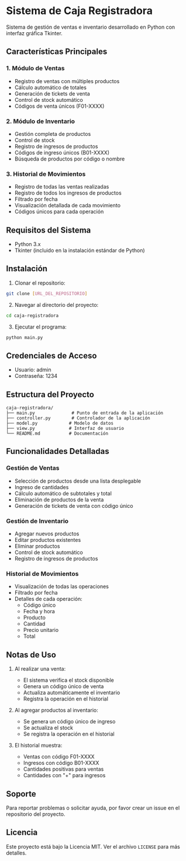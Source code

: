 # Sistema de Caja Registradora

Sistema de gestión de ventas e inventario desarrollado en Python con interfaz gráfica Tkinter.

## Características Principales

### 1. Módulo de Ventas
- Registro de ventas con múltiples productos
- Cálculo automático de totales
- Generación de tickets de venta
- Control de stock automático
- Códigos de venta únicos (F01-XXXX)

### 2. Módulo de Inventario
- Gestión completa de productos
- Control de stock
- Registro de ingresos de productos
- Códigos de ingreso únicos (B01-XXXX)
- Búsqueda de productos por código o nombre

### 3. Historial de Movimientos
- Registro de todas las ventas realizadas
- Registro de todos los ingresos de productos
- Filtrado por fecha
- Visualización detallada de cada movimiento
- Códigos únicos para cada operación

## Requisitos del Sistema

- Python 3.x
- Tkinter (incluido en la instalación estándar de Python)

## Instalación

1. Clonar el repositorio:
```bash
git clone [URL_DEL_REPOSITORIO]
```

2. Navegar al directorio del proyecto:
```bash
cd caja-registradora
```

3. Ejecutar el programa:
```bash
python main.py
```

## Credenciales de Acceso

- Usuario: admin
- Contraseña: 1234

## Estructura del Proyecto

```
caja-registradora/
├── main.py              # Punto de entrada de la aplicación
├── controller.py        # Controlador de la aplicación
├── model.py            # Modelo de datos
├── view.py             # Interfaz de usuario
└── README.md           # Documentación
```

## Funcionalidades Detalladas

### Gestión de Ventas
- Selección de productos desde una lista desplegable
- Ingreso de cantidades
- Cálculo automático de subtotales y total
- Eliminación de productos de la venta
- Generación de tickets de venta con código único

### Gestión de Inventario
- Agregar nuevos productos
- Editar productos existentes
- Eliminar productos
- Control de stock automático
- Registro de ingresos de productos

### Historial de Movimientos
- Visualización de todas las operaciones
- Filtrado por fecha
- Detalles de cada operación:
  - Código único
  - Fecha y hora
  - Producto
  - Cantidad
  - Precio unitario
  - Total

## Notas de Uso

1. Al realizar una venta:
   - El sistema verifica el stock disponible
   - Genera un código único de venta
   - Actualiza automáticamente el inventario
   - Registra la operación en el historial

2. Al agregar productos al inventario:
   - Se genera un código único de ingreso
   - Se actualiza el stock
   - Se registra la operación en el historial

3. El historial muestra:
   - Ventas con código F01-XXXX
   - Ingresos con código B01-XXXX
   - Cantidades positivas para ventas
   - Cantidades con "+" para ingresos

## Soporte

Para reportar problemas o solicitar ayuda, por favor crear un issue en el repositorio del proyecto.

## Licencia

Este proyecto está bajo la Licencia MIT. Ver el archivo `LICENSE` para más detalles. 